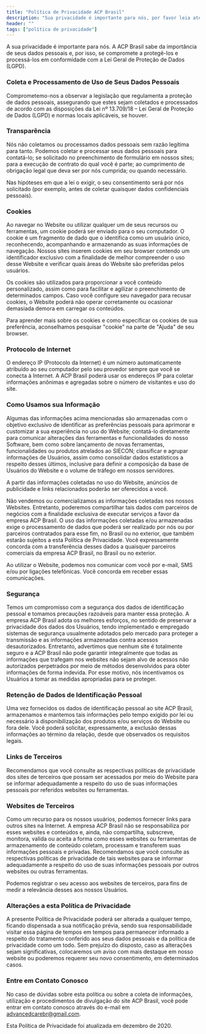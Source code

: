 ```yaml
---
title: "Política de Privacidade ACP Brasil"
description: "Sua privacidade é importante para nós, por favor leia atentamente as informações nessa página"
header: ""
tags: ["política de privacidade"]
---
```


A sua privacidade é importante para nós. A ACP Brasil sabe da importância de seus dados pessoais e, por isso, se compromete a protegê-los e processá-los em conformidade com a Lei Geral de Proteção de Dados (LGPD).

### Coleta e Processamento de Uso de Seus Dados Pessoais

Comprometemo-nos a observar a legislação que regulamenta a proteção de dados pessoais, assegurando que estes sejam coletados e processados de acordo com as disposições da Lei nº 13.709/18 – Lei Geral de Proteção de Dados (LGPD) e normas locais aplicáveis, se houver.

### Transparência

Nós não coletamos ou processamos dados pessoais sem razão legítima para tanto. Podemos coletar e processar seus dados pessoais para contatá-lo; se solicitado no preenchimento de formulário em nossos sites; para a execução de contrato do qual você é parte; ao cumprimento de obrigação legal que deva ser por nós cumprida; ou quando necessário.

Nas hipóteses em que a lei o exigir, o seu consentimento será por nós solicitado (por exemplo, antes de coletar quaisquer dados confidenciais pessoais).

### Cookies

Ao navegar no Website ou utilizar qualquer um de seus recursos ou ferramentas, um cookie poderá ser enviado para o seu computador. O cookie é um fragmento de dado que o identifica como um usuário único, reconhecendo, acompanhando e armazenando as suas informações de navegação. Nossos sites inserem cookies em seu browser contendo um identificador exclusivo com a finalidade de melhor compreender o uso desse Website e verificar quais áreas do Website são preferidas pelos usuários.

Os cookies são utilizados para proporcionar a você conteúdo personalizado, assim como para facilitar e agilizar o preenchimento de determinados campos. Caso você configure seu navegador para recusar cookies, o Website poderá não operar corretamente ou ocasionar demasiada demora em carregar os conteúdos.

Para aprender mais sobre os cookies e como especificar os cookies de sua preferência, aconselhamos pesquisar "cookie" na parte de "Ajuda" de seu browser.

### Protocolo de Internet

O endereço IP (Protocolo da Internet) é um número automaticamente atribuído ao seu computador pelo seu provedor sempre que você se conecta à Internet. A ACP Brasil poderá usar os endereços IP para coletar informações anônimas e agregadas sobre o número de visitantes e uso do site.

### Como Usamos sua Informação

Algumas das informações acima mencionadas são armazenadas com o objetivo exclusivo de identificar as preferências pessoais para aprimorar e customizar a sua experiência no uso do Website; contatá-lo diretamente para comunicar alterações das ferramentas e funcionalidades do nosso Software, bem como sobre lançamento de novas ferramentas, funcionalidades ou produtos atrelados ao SIECON; classificar e agrupar informações de Usuários, assim como consolidar dados estatísticos a respeito desses últimos, inclusive para definir a composição da base de Usuários do Website e o volume de tráfego em nossos servidores.

A partir das informações coletadas no uso do Website, anúncios de publicidade e links relacionados poderão ser oferecidos a você.

Não vendemos ou comercializamos as informações coletadas nos nossos Websites. Entretanto, poderemos compartilhar tais dados com parceiros de negócios com a finalidade exclusiva de executar serviços a favor da empresa ACP Brasil. O uso das informações coletadas e/ou armazenadas exige o processamento de dados que poderá ser realizado por nós ou por parceiros contratados para esse fim, no Brasil ou no exterior, que também estarão sujeitos a esta Política de Privacidade. Você expressamente concorda com a transferência desses dados a quaisquer parceiros comerciais da empresa ACP Brasil, no Brasil ou no exterior.

Ao utilizar o Website, podemos nos comunicar com você por e-mail, SMS e/ou por ligações telefônicas. Você concorda em receber essas comunicações.

### Segurança

Temos um compromisso com a segurança dos dados de identificação pessoal e tomamos precauções razoáveis para manter essa proteção. A empresa ACP Brasil adota os melhores esforços, no sentido de preservar a privacidade dos dados dos Usuários, tendo implementado e empregado sistemas de segurança usualmente adotados pelo mercado para proteger a transmissão e as informações armazenadas contra acessos desautorizados. Entretanto, advertimos que nenhum site é totalmente seguro e a ACP Brasil não pode garantir integralmente que todas as informações que trafegam nos websites não sejam alvo de acessos não autorizados perpetrados por meio de métodos desenvolvidos para obter informações de forma indevida. Por esse motivo, nós incentivamos os Usuários a tomar as medidas apropriadas para se proteger.

### Retenção de Dados de Identificação Pessoal

Uma vez fornecidos os dados de identificação pessoal ao site ACP Brasil, armazenamos e mantemos tais informações pelo tempo exigido por lei ou necessário à disponibilização dos produtos e/ou serviços do Website ou fora dele. Você poderá solicitar, expressamente, a exclusão dessas informações ao término da relação, desde que observados os requisitos legais.

### Links de Terceiros

Recomendamos que você consulte as respectivas políticas de privacidade dos sites de terceiros que possam ser acessados por meio do Website para se informar adequadamente a respeito do uso de suas informações pessoais por referidos websites ou ferramentas.

### Websites de Terceiros

Como um recurso para os nossos usuários, podemos fornecer links para outros sites na Internet. A empresa ACP Brasil não se responsabiliza por esses websites e conteúdos e, ainda, não compartilha, subscreve, monitora, valida ou aceita a forma como esses websites ou ferramentas de armazenamento de conteúdo coletam, processam e transferem suas informações pessoais e privadas. Recomendamos que você consulte as respectivas políticas de privacidade de tais websites para se informar adequadamente a respeito do uso de suas informações pessoais por outros websites ou outras ferramentas.

Podemos registrar o seu acesso aos websites de terceiros, para fins de medir a relevância desses aos nossos Usuários.

### Alterações a esta Política de Privacidade

A presente Política de Privacidade poderá ser alterada a qualquer tempo, ficando dispensada a sua notificação prévia, sendo sua responsabilidade visitar essa página de tempos em tempos para permanecer informado a respeito do tratamento conferido aos seus dados pessoais e da política de privacidade como um todo. Sem prejuízo do disposto, caso as alterações sejam significativas, colocaremos um aviso com mais destaque em nosso website ou poderemos requerer seu novo consentimento, em determinados casos.

### Entre em Contato Conosco

No caso de dúvidas sobre esta política ou sobre a coleta de informações, utilização e procedimentos de divulgação do site ACP Brasil, você pode entrar em contato conosco através do e-mail em advancedcarebr@gmail.com.

Esta Política de Privacidade foi atualizada em dezembro de 2020.
